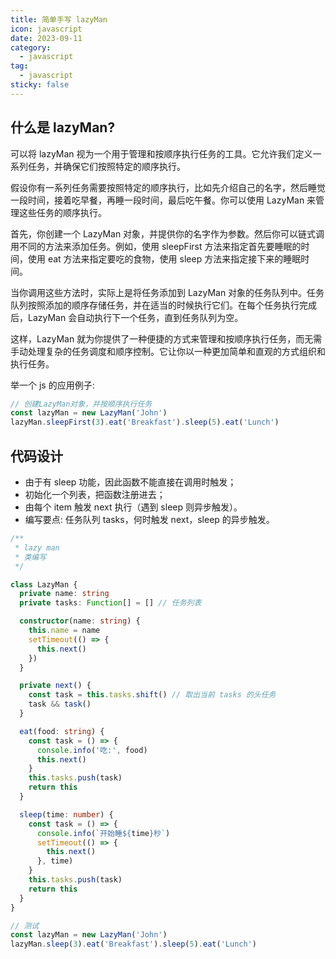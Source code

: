 ```yaml
---
title: 简单手写 lazyMan
icon: javascript
date: 2023-09-11
category:
  - javascript
tag:
  - javascript
sticky: false
---
```


## 什么是 lazyMan?

可以将 lazyMan 视为一个用于管理和按顺序执行任务的工具。它允许我们定义一系列任务，并确保它们按照特定的顺序执行。

假设你有一系列任务需要按照特定的顺序执行，比如先介绍自己的名字，然后睡觉一段时间，接着吃早餐，再睡一段时间，最后吃午餐。你可以使用 LazyMan 来管理这些任务的顺序执行。

首先，你创建一个 LazyMan 对象，并提供你的名字作为参数。然后你可以链式调用不同的方法来添加任务。例如，使用 sleepFirst 方法来指定首先要睡眠的时间，使用 eat 方法来指定要吃的食物，使用 sleep 方法来指定接下来的睡眠时间。

当你调用这些方法时，实际上是将任务添加到 LazyMan 对象的任务队列中。任务队列按照添加的顺序存储任务，并在适当的时候执行它们。在每个任务执行完成后，LazyMan 会自动执行下一个任务，直到任务队列为空。

这样，LazyMan 就为你提供了一种便捷的方式来管理和按顺序执行任务，而无需手动处理复杂的任务调度和顺序控制。它让你以一种更加简单和直观的方式组织和执行任务。

举一个 js 的应用例子:

```js
// 创建LazyMan对象，并按顺序执行任务
const lazyMan = new LazyMan('John')
lazyMan.sleepFirst(3).eat('Breakfast').sleep(5).eat('Lunch')
```

## 代码设计

- 由于有 sleep 功能，因此函数不能直接在调用时触发；
- 初始化一个列表，把函数注册进去；
- 由每个 item 触发 next 执行（遇到 sleep 则异步触发）。
- 编写要点: 任务队列 tasks，何时触发 next，sleep 的异步触发。

```ts
/**
 * lazy man
 * 类编写
 */

class LazyMan {
  private name: string
  private tasks: Function[] = [] // 任务列表

  constructor(name: string) {
    this.name = name
    setTimeout(() => {
      this.next()
    })
  }

  private next() {
    const task = this.tasks.shift() // 取出当前 tasks 的头任务
    task && task()
  }

  eat(food: string) {
    const task = () => {
      console.info('吃:', food)
      this.next()
    }
    this.tasks.push(task)
    return this
  }

  sleep(time: number) {
    const task = () => {
      console.info(`开始睡${time}秒`)
      setTimeout(() => {
        this.next()
      }, time)
    }
    this.tasks.push(task)
    return this
  }
}

// 测试
const lazyMan = new LazyMan('John')
lazyMan.sleep(3).eat('Breakfast').sleep(5).eat('Lunch')
```
